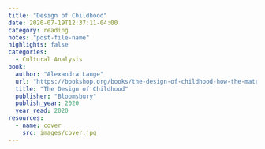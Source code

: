 ```yaml
---
title: "Design of Childhood"
date: 2020-07-19T12:37:11-04:00
category: reading
notes: "post-file-name"
highlights: false
categories:
  - Cultural Analysis
book:
  author: "Alexandra Lange"
  url: "https://bookshop.org/books/the-design-of-childhood-how-the-material-world-shapes-independent-kids/9781632866363"
  title: "The Design of Childhood"
  publisher: "Bloomsbury"
  publish_year: 2020
  year_read: 2020
resources:
  - name: cover
    src: images/cover.jpg
---
```


